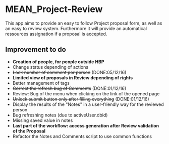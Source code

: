 # MEAN_Project-Review

This app aims to provide an easy to follow Project proposal form, as well as an easy to review system. Furthermore it will provide an automatical ressources assignation if a proposal is accepted.

## Improvement to do
* **Creation of people, for people outside HBP**
* Change status depending of actions
* ~~Lock number of comment per person~~ (DONE:05/12/16)
* **Limited view of proposals in Review depending of rights**
* Better management of tags
* ~~Correct the refresh bug of Comments~~ (DONE:01/12/16)
* Review: Bug of the menu when clicking on the link of the opened page
* ~~Unlock submit button only after filling everything~~ (DONE:01/12/16)
* Display the results of the "Notes" in a user-friendly way for the reviewed person
* Bug refreshing notes (due to activeUser.dbid)
* Missing saved value in notes
* **Last part of the workflow: access generation after Review validation of the Proposal**
* Refactor the Notes and Comments script to use common functions
